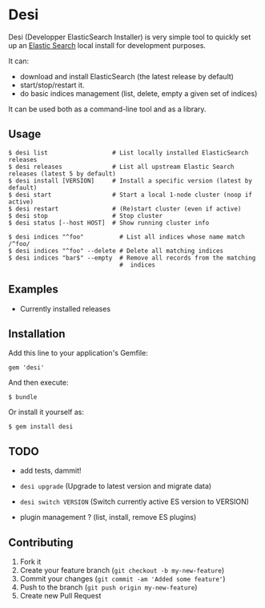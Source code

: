 # Desi

Desi (Developper ElasticSearch Installer) is very simple tool to quickly set up
an [Elastic Search](http://www.elasticsearch.org/) local install for
development purposes.

It can:

  * download and install ElasticSearch (the latest release by default)
  * start/stop/restart it.
  * do basic indices management (list, delete, empty a given set of indices)

It can be used both as a command-line tool and as a library.


## Usage

    $ desi list                  # List locally installed ElasticSearch releases
    $ desi releases              # List all upstream Elastic Search releases (latest 5 by default)
    $ desi install [VERSION]     # Install a specific version (latest by default)
    $ desi start                 # Start a local 1-node cluster (noop if active)
    $ desi restart               # (Re)start cluster (even if active)
    $ desi stop                  # Stop cluster
    $ desi status [--host HOST]  # Show running cluster info

    $ desi indices "^foo"          # List all indices whose name match /^foo/
    $ desi indices "^foo" --delete # Delete all matching indices
    $ desi indices "bar$" --empty  # Remove all records from the matching
                                   #  indices

## Examples

  * Currently installed releases



## Installation

Add this line to your application's Gemfile:

    gem 'desi'

And then execute:

    $ bundle

Or install it yourself as:

    $ gem install desi

## TODO

  * add tests, dammit!

  * `desi upgrade` (Upgrade to latest version and migrate data)
  * `desi switch VERSION` (Switch currently active ES version to VERSION)
  * plugin management ? (list, install, remove ES plugins)

## Contributing

1. Fork it
2. Create your feature branch (`git checkout -b my-new-feature`)
3. Commit your changes (`git commit -am 'Added some feature'`)
4. Push to the branch (`git push origin my-new-feature`)
5. Create new Pull Request
